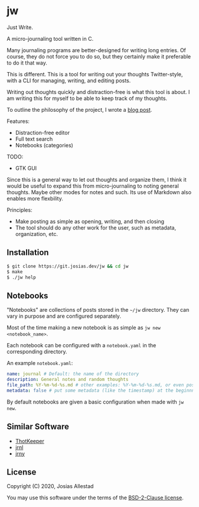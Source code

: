# jw

Just Write.

A micro-journaling tool written in C.

Many journaling programs are better-designed for writing long entries. Of course, they do not force you to do so, but they certainly make it preferable to do it that way.

This is different. This is a tool for writing out your thoughts Twitter-style, with a CLI for managing, writing, and editing posts.

Writing out thoughts quickly and distraction-free is what this tool is about. I am writing this for myself to be able to keep track of my thoughts.

To outline the philosophy of the project, I wrote a [blog post](https://josias.dev/posts/justwrite/).

Features:
- Distraction-free editor
- Full text search
- Notebooks (categories)

TODO:
- GTK GUI

Since this is a general way to let out thoughts and organize them, I think it would be useful to expand this from micro-journaling to noting general thoughts. Maybe other modes for notes and such. Its use of Markdown also enables more flexbility.

Principles:
- Make posting as simple as opening, writing, and then closing
- The tool should do any other work for the user, such as metadata, organization, etc.

## Installation

```sh
$ git clone https://git.josias.dev/jw && cd jw
$ make
$ ./jw help
```

## Notebooks

"Notebooks" are collections of posts stored in the `~/jw` directory. They can vary in purpose and are configured separately.

Most of the time making a new notebook is as simple as `jw new <notebook_name>`.

Each notebook can be configured with a `notebook.yaml` in the corresponding directory.

An example `notebook.yaml`:
```yaml
name: journal # Default: the name of the directory
description: General notes and random thoughts
file_path: %Y-%m-%d-%s.md # other examples: %Y-%m-%d-%s.md, or even posts.md, where all entries are stored in a single file. %s refers to the first letters of the post
metadata: false # put some metadata (like the timestamp) at the beginnning of each post
```

By default notebooks are given a basic configuration when made with `jw new`.

## Similar Software

- [ThotKeeper](https://github.com/cmpilato/thotkeeper)
- [jrnl](https://github.com/jrnl-org/jrnl/)
- [jrny](https://git.sr.ht/~detondev/jrny)

## License

Copyright (C) 2020, Josias Allestad

You may use this software under the terms of the [BSD-2-Clause license](LICENSE).
